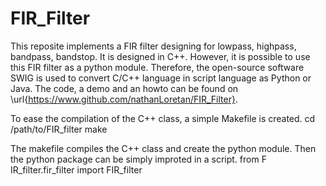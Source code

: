 # FIR_Filter
This reposite implements a FIR filter designing for lowpass, highpass, bandpass, bandstop. It is designed in C++. However, it is possible to use this FIR filter as a python module. Therefore, the open-source software SWIG is used to convert C/C++ language in script language as Python or Java. The code, a demo and an howto can be found on \url{https://www.github.com/nathanLoretan/FIR_Filter}.

To ease the compilation of the C++ class, a simple Makefile is created.
    cd /path/to/FIR_filter
    make

The makefile compiles the C++ class and create the python module. Then the python package can be simply improted in a script.
    from F  IR_filter.fir_filter import FIR_filter

